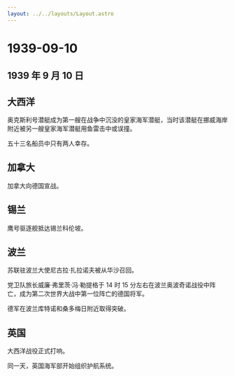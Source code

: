```yaml
---
layout: ../../layouts/Layout.astro
---
```


# 1939-09-10

## 1939 年 9 月 10 日

## 大西洋

奥克斯利号潜艇成为第一艘在战争中沉没的皇家海军潜艇，当时该潜艇在挪威海岸附近被另一艘皇家海军潜艇用鱼雷击中或误撞。

五十三名船员中只有两人幸存。

## 加拿大

加拿大向德国宣战。

## 锡兰

鹰号驱逐舰抵达锡兰科伦坡。

## 波兰

苏联驻波兰大使尼古拉·扎拉诺夫被从华沙召回。

党卫队旅长威廉·弗里茨·冯·勒提格于 14 时 15
分左右在波兰奥波奇诺战役中阵亡，成为第二次世界大战中第一位阵亡的德国将军。

德军在波兰库特诺和桑多梅日附近取得突破。

## 英国

大西洋战役正式打响。

同一天，英国海军部开始组织护航系统。